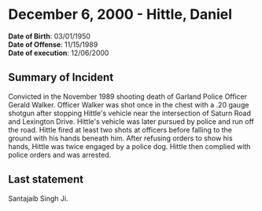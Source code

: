 # December 6, 2000 - Hittle, Daniel

**Date of Birth**: 03/01/1950<br/>
**Date of Offense**: 11/15/1989<br/>
**Date of execution**: 12/06/2000<br/>

## Summary of Incident
Convicted in the November 1989 shooting death of Garland Police Officer Gerald Walker. Officer Walker was shot once in the chest with a .20 gauge shotgun after stopping Hittle's vehicle near the intersection of Saturn Road and Lexington Drive. Hittle's vehicle was later pursued by police and run off the road. Hittle fired at least two shots at officers before falling to the ground with his hands beneath him. After refusing orders to show his hands, Hittle was twice engaged by a police dog. Hittle then complied with police orders and was arrested.

## Last statement
Santajaib Singh Ji.